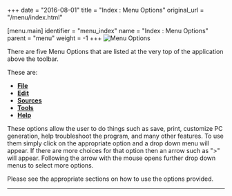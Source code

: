 +++
date = "2016-08-01"
title = "Index : Menu Options"
original_url = "/menu/index.html"

[menu.main]
    identifier = "menu_index"
    name = "Index : Menu Options"
    parent = "menu"
        weight = -1
+++
![Menu Options](../images/menus/menu_menubar.png)

There are five Menu Options that are listed at the very top of the
application above the toolbar.

These are:

-   [**File**](/menu/file/file_index.html)
-   [**Edit**](/menu/edit/edit_index.html)
-   [**Sources**](/menu/sources/sources_index.html)
-   [**Tools**](/menu/tools/tools_index.html)
-   [**Help**](/menu/help/help_index.html)

These options allow the user to do things such as save, print, customize
PC generation, help troubleshoot the program, and many other features.
To use them simply click on the appropriate option and a drop down menu
will appear. If there are more choices for that option then an arrow
such as "&gt;" will appear. Following the arrow with the mouse opens
further drop down menus to select more options.

Please see the appropriate sections on how to use the options provided.

------------------------------------------------------------------------



